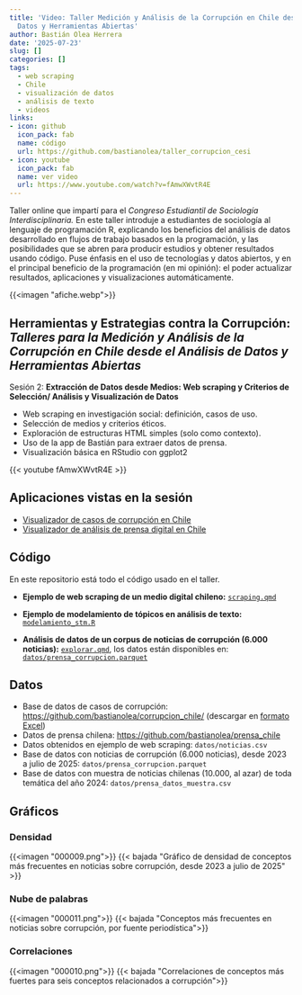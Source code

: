 ```yaml
---
title: 'Video: Taller Medición y Análisis de la Corrupción en Chile desde el Análisis de
  Datos y Herramientas Abiertas'
author: Bastián Olea Herrera
date: '2025-07-23'
slug: []
categories: []
tags:
  - web scraping
  - Chile
  - visualización de datos
  - análisis de texto
  - videos
links:
- icon: github
  icon_pack: fab
  name: código
  url: https://github.com/bastianolea/taller_corrupcion_cesi
- icon: youtube
  icon_pack: fab
  name: ver video
  url: https://www.youtube.com/watch?v=fAmwXWvtR4E
---
```


Taller online que impartí para el _Congreso Estudiantil de Sociología Interdisciplinaria._ En este taller introduje a estudiantes de sociología al lenguaje de programación R, explicando los beneficios del análisis de datos desarrollado en flujos de trabajo basados en la programación, y las posibilidades que se abren para producir estudios y obtener resultados usando código. Puse énfasis en el uso de tecnologías y datos abiertos, y en el principal beneficio de la programación (en mi opinión): el poder actualizar resultados, aplicaciones y visualizaciones automáticamente.

{{<imagen "afiche.webp">}}


## Herramientas y Estrategias contra la Corrupción: _Talleres para la Medición y Análisis de la Corrupción en Chile desde el Análisis de Datos y Herramientas Abiertas_

Sesión 2: **Extracción de Datos desde Medios: Web scraping y Criterios de Selección/ Análisis y Visualización de Datos**

- Web scraping en investigación social: definición, casos de uso.
- Selección de medios y criterios éticos.
- Exploración de estructuras HTML simples (solo como contexto).
- Uso de la app de Bastián para extraer datos de prensa.
- Visualización básica en RStudio con ggplot2

{{< youtube fAmwXWvtR4E >}}

## Aplicaciones vistas en la sesión
- [Visualizador de casos de corrupción en Chile](https://bastianoleah.shinyapps.io/corrupcion_chile/)
- [Visualizador de análisis de prensa digital en Chile](https://bastianoleah.shinyapps.io/prensa_chile/)

## Código
En este repositorio está todo el código usado en el taller.

- **Ejemplo de web scraping de un medio digital chileno:** [`scraping.qmd`](https://github.com/bastianolea/taller_corrupcion_cesi/blob/main/scraping.qmd)

- **Ejemplo de modelamiento de tópicos en análisis de texto:** [`modelamiento_stm.R`](https://github.com/bastianolea/taller_corrupcion_cesi/blob/main/modelamiento_stm.R)

- **Análisis de datos de un corpus de noticias de corrupción (6.000 noticias):** [`explorar.qmd`](https://github.com/bastianolea/taller_corrupcion_cesi/blob/main/explorar.qmd), los datos están disponibles en: [`datos/prensa_corrupcion.parquet`](https://github.com/bastianolea/taller_corrupcion_cesi/blob/main/datos/prensa_corrupcion.parquet)


## Datos

- Base de datos de casos de corrupción: https://github.com/bastianolea/corrupcion_chile/ (descargar en [formato Excel](https://github.com/bastianolea/corrupcion_chile/raw/main/datos/casos_corrupcion_chile.xlsx))
- Datos de prensa chilena: https://github.com/bastianolea/prensa_chile
- Datos obtenidos en ejemplo de web scraping: `datos/noticias.csv`
- Base de datos con noticias de corrupción (6.000 noticias), desde 2023 a julio de 2025: `datos/prensa_corrupcion.parquet`
- Base de datos con muestra de noticias chilenas (10.000, al azar) de toda temática del año 2024: `datos/prensa_datos_muestra.csv`


## Gráficos

### Densidad
{{<imagen "000009.png">}}
{{< bajada "Gráfico de densidad de conceptos más frecuentes en noticias sobre corrupción, desde 2023 a julio de 2025" >}}

### Nube de palabras
{{<imagen "000011.png">}}
{{< bajada "Conceptos más frecuentes en noticias sobre corrupción, por fuente periodística">}}

### Correlaciones
{{<imagen "000010.png">}}
{{< bajada "Correlaciones de conceptos más fuertes para seis conceptos relacionados a corrupción">}}


